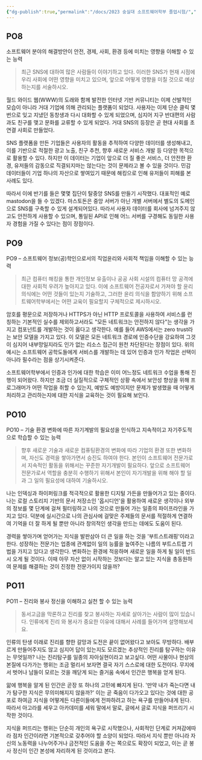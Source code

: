 ```yaml
---
{"dg-publish":true,"permalink":"/docs/2023 숭실대 소프트웨어학부 졸업시험/","title":"2023 숭실대 소프트웨어학부 졸업시험"}
---
```



## PO8

소프트웨어 분야의 해결방안이 안전, 경제, 사회, 환경 등에 미치는 영향을 이해할 수 있는 능력

> 최근 SNS에 대하여 많은 사람들이 이야기하고 있다. 이러한 SNS가 현재 시점에 우리 사회에 어떤 영향을 미치고 있으며, 앞으로 어떻게 영향을 미칠 것으로 예상하는지를 서술하시오.

월드 와이드 웹(WWW)의 도래와 함께 발전한 인터넷 기반 커뮤니티는 이제 산발적인 모습이 아니라 거대 기업에 의해 관리되는 플랫폼이 되었다. 사용자는 이제 단순 클릭 몇 번으로 잊고 지냈던 동창생과 다시 대화할 수 있게 되었으며, 심지어 지구 반대편의 사람과도 친구를 맺고 문화를 교류할 수 있게 되었다. 거대 SNS의 등장은 곧 현대 사회를 초연결 사회로 만들었다. 

SNS 플랫폼을 만든 기업들은 사용자의 활동을 추적하여 다양한 데이터를 생성해내고, 이를 기반으로 적절한 광고 노출, 친구 추천, 향후 새로운 서비스 개발 등 다양한 목적으로 활용할 수 있다. 하지만 이 데이터는 기업이 앞으로 더 질 좋은 서비스, 더 안전한 환경, 유저들의 감동으로 직결되지마는 않는다는 것이 문제라고 볼 수 있을 것이다. 민감 데이터들이 기업 하나의 자산으로 쌓여있기 때문에 해킹으로 인해 유저들이 피해를 본 사례도 있다. 

따라서 이에 반기를 들은 몇몇 집단이 탈중앙 SNS를 만들기 시작했다. 대표적인 예로 mastodon을 들 수 있겠다. 마스토돈은 중앙 서버가 아닌 개별 서버에서 별도의 도메인으로 SNS를 구축할 수 있게 설계되어있다. 따라서 사용자 데이터를 회사에 넘겨주지 않고도 안전하게 사용할 수 있으며, 통일된 API로 인해 어느 서버를 구경해도 동일한 사용자 경험을 가질 수 있다는 점이 장점이다. 

## PO9

PO9 – 소프트웨어 정보(공)학인으로서의 직업윤리와 사회적 책임을 이해할 수 있는 능력

> 최근 컴퓨터 해킹을 통한 개인정보 유출이나 공공 사회 시설의 컴퓨터 망 공격에 대한 사회적 우려가 높아지고 있다. 이에 소프트웨어 전공자로서 가져야 할 윤리 의식에는 어떤 것들이 있는지 기술하고, 그러한 윤리 의식을 함양하기 위해 소프트웨어학부에서는 어떤 교육이 필요할지 구체적으로 제시하시오.

암호를 평문으로 저장하거나 HTTPS가 아닌 HTTP 프로토콜을 사용하여 서비스를 런칭하는 기본적인 실수를 제외하고서라도 "모든 네트워크는 안전하지 않다"는 생각을 가지고 컴포넌트를 개발하는 것이 옳다고 생각한다. 예를 들어 AWS에서는 zero trust라는 보안 모델을 가지고 있다. 이 모델은 모든 네트워크 경로에 인증수단을 강요하여 그것이 심지어 내부망일지라도 인가 없는 리소스 접근이 원천 차단된다는 장점이 있다. 위의 예시는 소프트웨어 공학도들에게 서비스를 개발하는 데 있어 인증과 인가 작업은 선택이 아니라 필수라는 점을 상기시켜준다.

소프트웨어학부에서 인증과 인가에 대한 학습은 이미 어느정도 네트워크 수업을 통해 진행이 되어왔다. 하지만 조금 더 실질적으로 구체적인 상황 속에서 보안성 향상을 위해 프로그래머가 어떤 작업을 취할 수 있는지, 예방도 예방이지만 문제가 발생했을 때 어떻게 처리하고 관리하는지에 대한 지식을 교육하는 것이 필요해 보인다.

## PO10

PO10 – 기술 환경 변화에 따른 자기계발의 필요성을 인식하고 지속적이고 자기주도적으로 학습할 수 있는 능력

> 향후 새로운 기술과 새로운 컴퓨팅환경의 변화에 따라 기업의 환경 또한 변화하며, 자신도 경력을 쌓아가면서 승진도 하여야 한다. 본인이 소프트웨어 전문가로서 지속적인 활동을 위해서는 꾸준한 자기개발이 필요하다. 앞으로 소프트웨어 전문가로서 역할을 충분히 수행하기 위해서 본인이 자기개발을 위해 해야 할 일과 그 일의 필요성에 대하여 기술하시오.

나는 인덱싱과 하이퍼링크를 적극적으로 활용한 디지털 가든을 만들어가고 있는 중이다. 나는 로컬 스토리지 기반의 문서 저장소인 '옵시디언'을 활용하여 새로운 생각이나 외부의 정보를 몇 단계에 걸쳐 필터링하고 나의 것으로 만들어 가는 일종의 파이프라인을 가지고 있다. 덕분에 실시간으로 나의 관심사에 걸맞은 주제들의 문서를 적절하게 연결하여 기억을 더 잘 하게 될 뿐만 아니라 창의적인 생각을 만드는 데에도 도움이 된다. 

경력을 쌓아가며 얻어가는 지식을 발판삼아 더 큰 일을 하는 것을 '부트스트래핑'이라고 한다. 성장하는 전문가는 업종에 관계없이 일의 능률을 높여주는 나름의 부트스트랩 기법을 가지고 있다고 생각한다. 변화하는 환경에 적응하며 새로운 일을 하게 될 일이 반드시 오게 될 것이다. 이때 아무 자산 없이 시작하는 것보다는 알고 있는 지식을 총동원하여 문제를 해결하는 것이 진정한 전문가이지 않을까?

## PO11

PO11 – 진리와 봉사 정신을 이해하고 실천 할 수 있는 능력

> 동서고금을 막론하고 진리를 찾고 봉사하는 자세로 살아가는 사람이 많이 있습니다. 인류에게 진리 와 봉사가 중요한 이유에 대해서 사례를 들어가며 설명해보세요.

인류의 탄생 이래로 진리를 향한 갈망과 도전은 끝이 없어왔다고 보아도 무방하다. 배부르게 만들어주지도 않고 심지어 답이 있는지도 모르겠는 추상적인 진리를 탐구하는 이유는 무엇일까? 나는 진리탐구를 일종의 자아실현이라고 보고싶다. 어떤 사물이나 현상의 본질에 다가가는 행위는 조금 멀리서 보자면 결국 자기 스스로에 대한 도전이다. 무지에서 벗어나 남들이 모르는 것을 깨닫게 되는 즐거움 속에서 인간은 행복을 얻게 된다. 

앎에 행복을 알게 된 인간은 곧장 또 하나의 고민에 빠지게 된다. '만약 내가 죽는다면 내가 탐구한 지식은 무의미해지지 않을까?' 이는 곧 죽음이 다가오고 있다는 것에 대한 공포로 하여금 지식을 어떻게든 다른이들에게 전파하려고 하는 욕구를 만들어내게 된다. 따라서 아고라를 세우고 아카데미를 세워 말에서 말로, 글에서 글로 지식을 퍼뜨리기 시작한 것이다. 

지식을 퍼뜨리는 행위는 단순히 개인의 욕구로 시작했으나, 사회적인 단계로 커져감에따라 점차 인간이라면 기본적으로 갖추어야 할 소양이 되었다. 따라서 지식 뿐만 아니라 자신의 노동력을 나누어주거나 금전적인 도움을 주는 쪽으로도 확장이 되었고, 이는 곧 봉사 정신이 인간 본성에 자리하게 된 것이라고 본다.
